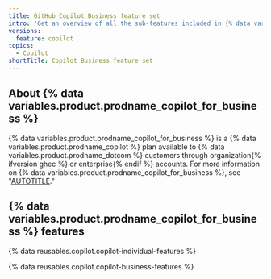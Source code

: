 ```yaml
---
title: GitHub Copilot Business feature set
intro: 'Get an overview of all the sub-features included in {% data variables.product.prodname_copilot_for_business %}.'
versions:
  feature: copilot
topics:
  - Copilot
shortTitle: Copilot Business feature set
---
```


## About {% data variables.product.prodname_copilot_for_business %}

{% data variables.product.prodname_copilot_for_business %} is a {% data variables.product.prodname_copilot %} plan available to {% data variables.product.prodname_dotcom %} customers through organization{% ifversion ghec %} or enterprise{% endif %} accounts. For more information on {% data variables.product.prodname_copilot_for_business %}, see "[AUTOTITLE](/copilot/copilot-business/about-github-copilot-business)."

## {% data variables.product.prodname_copilot_for_business %} features

{% data reusables.copilot.copilot-individual-features %}

{% data reusables.copilot.copilot-business-features %}
